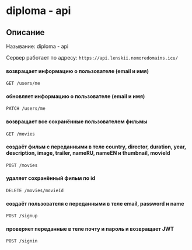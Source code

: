 diploma - api
===============================
## Описание
Называние: diploma - api

Сервер работает по адресу: `https://api.lenskii.nomoredomains.icu/`

#### возвращает информацию о пользователе (email и имя)
`GET /users/me`

#### обновляет информацию о пользователе (email и имя)
`PATCH /users/me`

#### возвращает все сохранённые пользователем фильмы
`GET /movies`

#### создаёт фильм с переданными в теле country, director, duration, year, description, image, trailer, nameRU, nameEN и thumbnail, movieId 
`POST /movies`

#### удаляет сохранённый фильм по id
`DELETE /movies/movieId`

#### создаёт пользователя с переданными в теле email, password и name
`POST /signup`

#### проверяет переданные в теле почту и пароль и возвращает JWT
`POST /signin`
